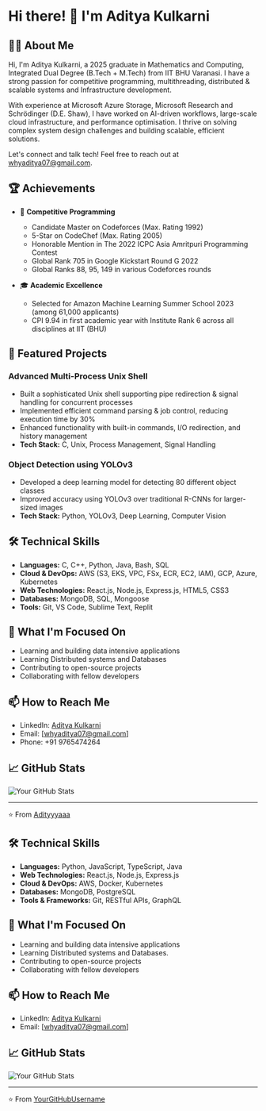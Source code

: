 # Hi there! 👋 I'm Aditya Kulkarni

## 👨‍💻 About Me
Hi, I'm Aditya Kulkarni, a 2025 graduate in Mathematics and Computing, Integrated Dual Degree (B.Tech + M.Tech) from IIT BHU Varanasi. I have a strong passion for competitive programming, multithreading, distributed & scalable systems and Infrastructure development.

With experience at Microsoft Azure Storage, Microsoft Research and Schrödinger (D.E. Shaw), I have worked on AI-driven workflows, large-scale cloud infrastructure, and performance optimisation. I thrive on solving complex system design challenges and building scalable, efficient solutions.

Let's connect and talk tech! Feel free to reach out at whyaditya07@gmail.com.

## 🏆 Achievements
- 🎯 **Competitive Programming**
  - Candidate Master on Codeforces (Max. Rating 1992)
  - 5-Star on CodeChef (Max. Rating 2005)
  - Honorable Mention in The 2022 ICPC Asia Amritpuri Programming Contest
  - Global Rank 705 in Google Kickstart Round G 2022
  - Global Ranks 88, 95, 149 in various Codeforces rounds

- 🎓 **Academic Excellence**
  - Selected for Amazon Machine Learning Summer School 2023 (among 61,000 applicants)
  - CPI 9.94 in first academic year with Institute Rank 6 across all disciplines at IIT (BHU)

## 🚀 Featured Projects

### Advanced Multi-Process Unix Shell
- Built a sophisticated Unix shell supporting pipe redirection & signal handling for concurrent processes
- Implemented efficient command parsing & job control, reducing execution time by 30%
- Enhanced functionality with built-in commands, I/O redirection, and history management
- **Tech Stack:** C, Unix, Process Management, Signal Handling

### Object Detection using YOLOv3
- Developed a deep learning model for detecting 80 different object classes
- Improved accuracy using YOLOv3 over traditional R-CNNs for larger-sized images
- **Tech Stack:** Python, YOLOv3, Deep Learning, Computer Vision

## 🛠 Technical Skills
- **Languages:** C, C++, Python, Java, Bash, SQL
- **Cloud & DevOps:** AWS (S3, EKS, VPC, FSx, ECR, EC2, IAM), GCP, Azure, Kubernetes
- **Web Technologies:** React.js, Node.js, Express.js, HTML5, CSS3
- **Databases:** MongoDB, SQL, Mongoose
- **Tools:** Git, VS Code, Sublime Text, Replit

## 🎯 What I'm Focused On
- Learning and building data intensive applications
- Learning Distributed systems and Databases
- Contributing to open-source projects
- Collaborating with fellow developers

## 📫 How to Reach Me
- LinkedIn: [Aditya Kulkarni](https://www.linkedin.com/in/aditya-kulkarni07/)
- Email: [whyaditya07@gmail.com]
- Phone: +91 9765474264

## 📈 GitHub Stats
![Your GitHub Stats](https://github-readme-stats.vercel.app/api?username=Adityyyaaa&show_icons=true&theme=radical)

---
⭐️ From [Adityyyaaa](https://github.com/Adityyyaaa)

## 🛠 Technical Skills
- **Languages:** Python, JavaScript, TypeScript, Java
- **Web Technologies:** React.js, Node.js, Express.js
- **Cloud & DevOps:** AWS, Docker, Kubernetes
- **Databases:** MongoDB, PostgreSQL
- **Tools & Frameworks:** Git, RESTful APIs, GraphQL

## 🎯 What I'm Focused On
- Learning and building data intensive applications
- Learning Distributed systems and Databases.
- Contributing to open-source projects
- Collaborating with fellow developers

## 📫 How to Reach Me
- LinkedIn: [Aditya Kulkarni](https://www.linkedin.com/in/aditya-kulkarni07/)
- Email: [whyaditya07@gmail.com]

## 📈 GitHub Stats
![Your GitHub Stats](https://github-readme-stats.vercel.app/api?username=YourGitHubUsername&show_icons=true&theme=radical)

---
⭐️ From [YourGitHubUsername](https://github.com/Adityyyaaa)
